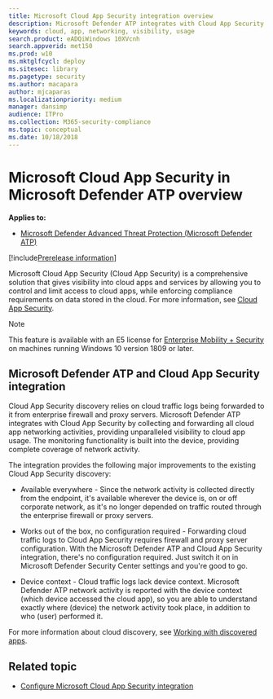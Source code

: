 ```yaml
---
title: Microsoft Cloud App Security integration overview
description: Microsoft Defender ATP integrates with Cloud App Security by collecting and forwarding all cloud app networking activities, providing unparalleled visibility to cloud app usage
keywords: cloud, app, networking, visibility, usage
search.product: eADQiWindows 10XVcnh
search.appverid: met150
ms.prod: w10
ms.mktglfcycl: deploy
ms.sitesec: library
ms.pagetype: security
ms.author: macapara
author: mjcaparas
ms.localizationpriority: medium
manager: dansimp
audience: ITPro
ms.collection: M365-security-compliance 
ms.topic: conceptual
ms.date: 10/18/2018
---
```


# Microsoft Cloud App Security in Microsoft Defender ATP overview
**Applies to:**
- [Microsoft Defender Advanced Threat Protection (Microsoft Defender ATP)](https://go.microsoft.com/fwlink/p/?linkid=2069559)

[!include[Prerelease information](prerelease.md)]

Microsoft Cloud App Security (Cloud App Security) is a comprehensive solution that gives visibility into cloud apps and services by allowing you to control and limit access to cloud apps, while enforcing compliance requirements on data stored in the cloud. For more information, see [Cloud App Security](https://docs.microsoft.com/cloud-app-security/what-is-cloud-app-security).

>[!NOTE]
>This feature is available with an E5 license for [Enterprise Mobility + Security](https://www.microsoft.com/cloud-platform/enterprise-mobility-security) on machines running Windows 10 version 1809 or later.

## Microsoft Defender ATP and Cloud App Security integration 

Cloud App Security discovery relies on cloud traffic logs being forwarded to it from enterprise firewall and proxy servers. Microsoft Defender ATP integrates with Cloud App Security by collecting and forwarding all cloud app networking activities, providing unparalleled visibility to cloud app usage. The monitoring functionality is built into the device, providing complete coverage of network activity.

The integration provides the following major improvements to the existing Cloud App Security discovery: 

- Available everywhere - Since the network activity is collected directly from the endpoint, it's available wherever the device is, on or off corporate network, as it's no longer depended on traffic routed through the enterprise firewall or proxy servers. 

- Works out of the box, no configuration required - Forwarding cloud traffic logs to Cloud App Security requires firewall and proxy server configuration. With the Microsoft Defender ATP and Cloud App Security integration, there's no configuration required. Just switch it on in Microsoft Defender Security Center settings and you're good to go. 

- Device context - Cloud traffic logs lack device context. Microsoft Defender ATP network activity is reported with the device context (which device accessed the cloud app), so you are able to understand exactly where (device) the network activity took place, in addition to who (user) performed it. 

For more information about cloud discovery, see [Working with discovered apps](https://docs.microsoft.com/cloud-app-security/discovered-apps).

## Related topic

- [Configure Microsoft Cloud App Security integration](microsoft-cloud-app-security-config.md)